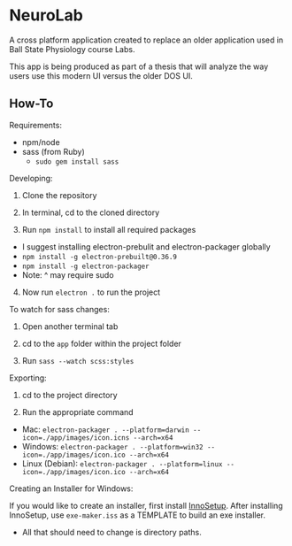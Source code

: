 # NeuroLab

A cross platform application created to replace an older application used in Ball State Physiology course Labs.

This app is being produced as part of a thesis that will analyze the way users use this modern UI versus the older DOS UI.

## How-To ##

Requirements:
- npm/node
- sass (from Ruby)
  - `sudo gem install sass`

Developing:
1. Clone the repository

2. In terminal, cd to the cloned directory

3. Run `npm install` to install all required packages
  - I suggest installing electron-prebulit and electron-packager globally
  - `npm install -g electron-prebuilt@0.36.9`
  - `npm install -g electron-packager`
  - Note: ^ may require sudo
  
4. Now run `electron .` to run the project

To watch for sass changes:
1. Open another terminal tab

2. cd to the `app` folder within the project folder

3. Run `sass --watch scss:styles`

Exporting:

1. cd to the project directory

2. Run the appropriate command
  - Mac: `electron-packager . --platform=darwin --icon=./app/images/icon.icns --arch=x64`
  - Windows: `electron-packager . --platform=win32 --icon=./app/images/icon.ico --arch=x64`
  - Linux (Debian): `electron-packager . --platform=linux --icon=./app/images/icon.ico --arch=x64`
  
Creating an Installer for Windows:

If you would like to create an installer, first install [InnoSetup](http://www.jrsoftware.org/isdl.php).
After installing InnoSetup, use `exe-maker.iss` as a TEMPLATE to build an exe installer.
* All that should need to change is directory paths.
